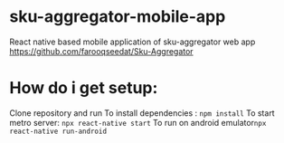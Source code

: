 # sku-aggregator-mobile-app
React native based mobile application of sku-aggregator web app https://github.com/farooqseedat/Sku-Aggregator

# How do i get setup:
Clone repository and run 
To install dependencies : `npm install`
To start metro server: `npx react-native start`
To run on android emulator`npx react-native run-android`
